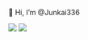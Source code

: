 👋 Hi, I’m @Junkai336


<img src="https://img.shields.io/badge/HTML-3178C6?style=flat&logo=typescript&logoColor=white"/>
<img src="https://img.shields.io/badge/Typescript-3178C6?style=flat&logo=typescript&logoColor=white"/>
